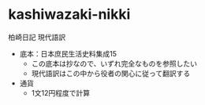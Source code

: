 # kashiwazaki-nikki
柏崎日記  現代語訳

- 底本：日本庶民生活史料集成15
  - この底本は抄なので、いずれ完全なものを参照したい
  - 現代語訳はこの中から役者の関心に従って翻訳する
- 通貨
  - 1文12円程度で計算
